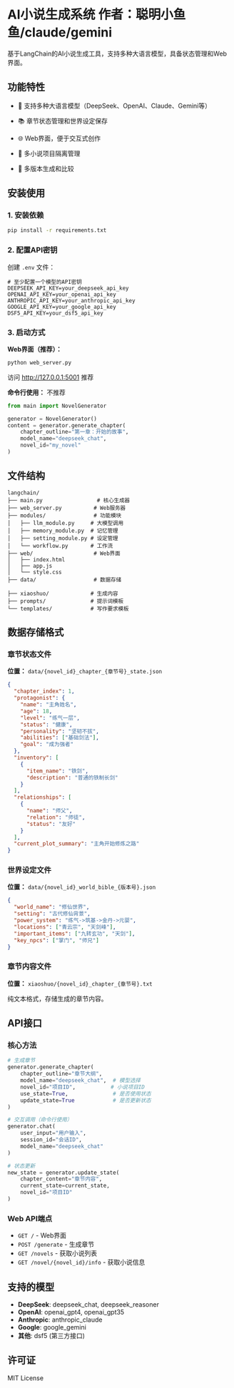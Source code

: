 # AI小说生成系统   作者：聪明小鱼鱼/claude/gemini

基于LangChain的AI小说生成工具，支持多种大语言模型，具备状态管理和Web界面。

## 功能特性

- 🤖 支持多种大语言模型（DeepSeek、OpenAI、Claude、Gemini等）
- 📚 章节状态管理和世界设定保存

- 🌐 Web界面，便于交互式创作
- 📝 多小说项目隔离管理
- 🔄 多版本生成和比较


## 安装使用

### 1. 安装依赖

```bash
pip install -r requirements.txt
```

### 2. 配置API密钥

创建 `.env` 文件：

```env
# 至少配置一个模型的API密钥
DEEPSEEK_API_KEY=your_deepseek_api_key
OPENAI_API_KEY=your_openai_api_key
ANTHROPIC_API_KEY=your_anthropic_api_key
GOOGLE_API_KEY=your_google_api_key
DSF5_API_KEY=your_dsf5_api_key
```

### 3. 启动方式

**Web界面（推荐）：**
```bash
python web_server.py
```
访问 http://127.0.0.1:5001  推荐

**命令行使用：**  不推荐
```python
from main import NovelGenerator

generator = NovelGenerator()
content = generator.generate_chapter(
    chapter_outline="第一章：开始的故事",
    model_name="deepseek_chat",
    novel_id="my_novel"
)
```

## 文件结构

```
langchain/
├── main.py                 # 核心生成器
├── web_server.py          # Web服务器
├── modules/               # 功能模块
│   ├── llm_module.py     # 大模型调用
│   ├── memory_module.py  # 记忆管理
│   ├── setting_module.py # 设定管理
│   └── workflow.py       # 工作流
├── web/                   # Web界面
│   ├── index.html
│   ├── app.js
│   └── style.css
├── data/                  # 数据存储

├── xiaoshuo/             # 生成内容
├── prompts/              # 提示词模板
└── templates/            # 写作要求模板
```

## 数据存储格式

### 章节状态文件
**位置：** `data/{novel_id}_chapter_{章节号}_state.json`

```json
{
  "chapter_index": 1,
  "protagonist": {
    "name": "主角姓名",
    "age": 18,
    "level": "练气一层",
    "status": "健康",
    "personality": "坚韧不拔",
    "abilities": ["基础剑法"],
    "goal": "成为强者"
  },
  "inventory": [
    {
      "item_name": "铁剑",
      "description": "普通的铁制长剑"
    }
  ],
  "relationships": [
    {
      "name": "师父",
      "relation": "师徒",
      "status": "友好"
    }
  ],
  "current_plot_summary": "主角开始修炼之路"
}
```

### 世界设定文件
**位置：** `data/{novel_id}_world_bible_{版本号}.json`

```json
{
  "world_name": "修仙世界",
  "setting": "古代修仙背景",
  "power_system": "练气->筑基->金丹->元婴",
  "locations": ["青云宗", "天剑峰"],
  "important_items": ["九转玄功", "天剑"],
  "key_npcs": ["掌门", "师兄"]
}
```

### 章节内容文件
**位置：** `xiaoshuo/{novel_id}_chapter_{章节号}.txt`

纯文本格式，存储生成的章节内容。



## API接口

### 核心方法

```python
# 生成章节
generator.generate_chapter(
    chapter_outline="章节大纲",
    model_name="deepseek_chat",  # 模型选择
    novel_id="项目ID",           # 小说项目ID
    use_state=True,              # 是否使用状态
    update_state=True            # 是否更新状态
)

# 交互调用（命令行使用）
generator.chat(
    user_input="用户输入",
    session_id="会话ID",
    model_name="deepseek_chat"
)

# 状态更新
new_state = generator.update_state(
    chapter_content="章节内容",
    current_state=current_state,
    novel_id="项目ID"
)
```

### Web API端点

- `GET /` - Web界面
- `POST /generate` - 生成章节
- `GET /novels` - 获取小说列表
- `GET /novel/{novel_id}/info` - 获取小说信息

## 支持的模型

- **DeepSeek**: deepseek_chat, deepseek_reasoner
- **OpenAI**: openai_gpt4, openai_gpt35
- **Anthropic**: anthropic_claude
- **Google**: google_gemini
- **其他**: dsf5 (第三方接口)

## 许可证

MIT License 
